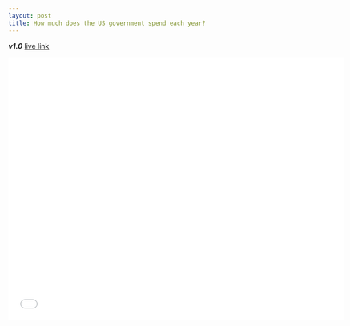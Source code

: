 ```yaml
---
layout: post
title: How much does the US government spend each year?
---
```


**_v1.0_**
[live link](https://fred.stlouisfed.org/series/FGEXPND#0)

<iframe src="//fred.stlouisfed.org/graph/graph-landing.php?g=eWRB&width=670&height=475" scrolling="no" frameborder="0" style="overflow:hidden; width:670px; height:525px;" allowTransparency="true"></iframe>
